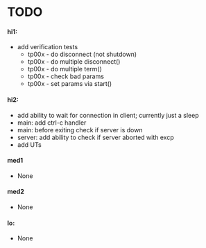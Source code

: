 # TODO

#### hi1:

* add verification tests
  * tp00x - do disconnect (not shutdown)
  * tp00x - do multiple disconnect()
  * tp00x - do multiple term()
  * tp00x - check bad params
  * tp00x - set params via start()

#### hi2:

* add ability to wait for connection in client; currently 
  just a sleep
* main: add ctrl-c handler
* main: before exiting check if server is down
* server: add ability to check if server aborted with excp 
* add UTs

#### med1

* None

#### med2

* None

#### lo:

* None
